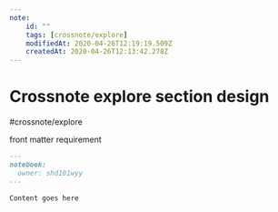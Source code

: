 ```yaml
---
note:
    id: ""
    tags: [crossnote/explore]
    modifiedAt: 2020-04-26T12:19:19.509Z
    createdAt: 2020-04-26T12:13:42.278Z
---
```

# Crossnote explore section design
#crossnote/explore 

front matter requirement

```markdown
---
notebook:
  owner: shd101wyy
---

Content goes here
```


